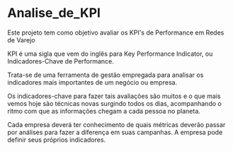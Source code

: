 # Analise_de_KPI
Este projeto tem como objetivo avaliar os KPI's de Performance em Redes de Varejo

KPI é uma sigla que vem do inglês para Key Performance Indicator, ou Indicadores-Chave de Performance.

Trata-se de uma ferramenta de gestão empregada para analisar os indicadores mais importantes de um negócio ou empresa.

Os indicadores-chave para fazer tais avaliações são muitos e o que mais vemos hoje são técnicas novas surgindo todos os dias, acompanhando o ritmo com que as informações chegam a cada pessoa no planeta.

Cada empresa deverá ter conhecimento de quais métricas deverão passar por análises para fazer a diferença em suas campanhas. A empresa pode definir seus próprios indicadores.
